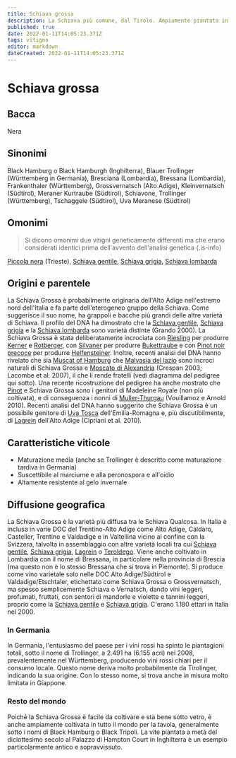 ```yaml
---
title: Schiava grossa
description: La Schiava più comune, dal Tirolo. Ampiamente piantata in Germania come Trollinger. Anche un'uva da tavola.
published: true
date: 2022-01-11T14:05:23.371Z
tags: vitigno
editor: markdown
dateCreated: 2022-01-11T14:05:23.371Z
---
```


# Schiava grossa

## Bacca
Nera

## Sinonimi
Black Hamburg o Black Hamburgh (Inghilterra), Blauer Trollinger (Württemberg in Germania), Bresciana (Lombardia), Bressana (Lombardia), Frankenthaler (Württemberg), Grossvernatsch (Alto Adige), Kleinvernatsch (Südtirol), Meraner Kurtraube (Südtirol), Schiavone, Trollinger (Württemberg), Tschaggele (Südtirol), Uva Meranese (Südtirol)

## Omonimi
> Si dicono omonimi due vitigni geneticamente differenti ma che erano considerati identici prima dell'avvento dell'analisi genetica
{.is-info}

[Piccola nera](/vitigni/Italia/bacca-nera/piccola-nera) (Trieste), [Schiava gentile](/vitigni/Italia/bacca-nera/schiava-gentile), [Schiava grigia](/vitigni/Italia/bacca-nera/schiava-grigia), [Schiava lombarda](/vitigni/Italia/bacca-nera/schiava-lombarda) 

## Origini e parentele
La Schiava Grossa è probabilmente originaria dell'Alto Adige nell'estremo nord dell'Italia e fa parte dell'eterogeneo gruppo della Schiava. Come suggerisce il suo nome, ha grappoli e bacche più grandi delle altre varietà di Schiava. Il profilo del DNA ha dimostrato che la [Schiava gentile](/vitigni/Italia/bacca-nera/schiava-gentile), [Schiava grigia](/vitigni/Italia/bacca-nera/schiava-grigia) e la [Schiava lombarda](/vitigni/Italia/bacca-nera/schiava-lombarda) sono varietà distinte (Grando 2000). La Schiava Grossa è stata deliberatamente incrociata con [Riesling](/vitigni/Germania/bacca-bianca/riesling) per produrre [Kerner](/vitigni/Germania/bacca-bianca/kerner) e [Rotberger](/vitigni/Germania/bacca-bianca/rotberger), con [Silvaner](/vitigni/Germania/bacca-bianca/silvaner) per produrre [Bukettraube](/vitigni/Germania/bacca-bianca/bukettraube) e con [Pinot noir precoce](/vitigni/Francia/bacca-nera/pinot-noir-precoce) per produrre [Helfensteiner](/vitigni/Germania/bacca-bianca/helfensteiner). Inoltre, recenti analisi del DNA hanno rivelato che sia [Muscat of Hamburg](/vitigni/Germania/bacca-bianca/muscat-of-hamburg) che [Malvasia del lazio](/vitigni/Italia/bacca-bianca/malvasia-del-lazio) sono incroci naturali di Schiava Grossa e [Moscato di Alexandria](/vitigni/Francia/bacca-bianca/muscat-di-alessandria) (Crespan 2003; Lacombe et al. 2007), il che li rende fratelli (vedi diagramma del pedigree qui sotto). Una recente ricostruzione del pedigree ha anche mostrato che [Pinot](/vitigni/Francia/bacca-nera/pinot) e Schiava Grossa sono i genitori di Madeleine Royale (non più coltivata), e di conseguenza i nonni di [Muller-Thurgau](/vitigni/Svizzera/bacca-bianca/muller-thurgau) (Vouillamoz e Arnold 2010). Recenti analisi del DNA hanno suggerito che Schiava Grossa è un possibile genitore di [Uva Tosca](/vitigni/Italia/bacca-nera/uva-tosca) dell'Emilia-Romagna e, più discutibilmente, di [Lagrein](/vitigni/Italia/bacca-nera/lagrein) dell'Alto Adige (Cipriani et al. 2010).


## Caratteristiche viticole
- Maturazione media (anche se Trollinger è descritto come maturazione tardiva in Germania) 
- Suscettibile al marciume e alla peronospora e all'oidio
- Altamente resistente al gelo invernale

## Diffusione geografica

La Schiava Grossa è la varietà più diffusa tra le Schiava Qualcosa. In Italia è inclusa in varie DOC del Trentino-Alto Adige come Alto Adige, Caldaro, Casteller, Trentino e Valdadige e in Valtellina vicino al confine con la Svizzera, talvolta in assemblaggio con altre varietà locali tra cui [Schiava gentile](/vitigni/Italia/bacca-nera/schiava-gentile), [Schiava grigia](/vitigni/Italia/bacca-nera/schiava-grigia), [Lagrein](/vitigni/Italia/bacca-nera/lagrein) o [Teroldego](/vitigni/Italia/bacca-nera/teroldego). Viene anche coltivato in Lombardia con il nome di Bressana, in particolare nella provincia di Brescia (ma questo non è lo stesso Bressana che si trova in Piemonte). Si produce come vino varietale solo nelle DOC Alto Adige/Südtirol e Valdadige/Etschtaler, etichettato come Schiava Grossa o Grossvernatsch, ma spesso semplicemente Schiava o Vernatsch, dando vini leggeri, profumati, fruttati, con sentori di mandorle e violette e tannini leggeri, proprio come la [Schiava gentile](/vitigni/Italia/bacca-nera/schiava-gentile) e [Schiava grigia](/vitigni/Italia/bacca-nera/schiava-grigia). C'erano 1.180 ettari in Italia nel 2000.

### In Germania

In Germania, l'entusiasmo del paese per i vini rossi ha spinto le piantagioni totali, sotto il nome di Trollinger, a 2.491 ha (6.155 acri) nel 2008, prevalentemente nel Württemberg, producendo vini rossi chiari per il consumo locale. Questo nome deriva molto probabilmente da Tirolinger, indicando la sua origine. Con lo stesso nome, si trova anche in misura molto limitata in Giappone.

### Resto del mondo

Poiché la Schiava Grossa è facile da coltivare e sta bene sotto vetro, è anche ampiamente coltivata in tutto il mondo per la tavola, generalmente sotto i nomi di Black Hamburg o Black Tripoli. La vite piantata a metà del diciottesimo secolo al Palazzo di Hampton Court in Inghilterra è un esempio particolarmente antico e sopravvissuto.